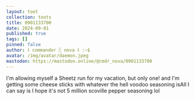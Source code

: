 ```yaml
---
layout: toot
collection: toots
title: 0901133700
date: 2024-09-01
published: true
tags: []
pinned: false
author: ⸸ commander ░ nova ⸸ :~$
avatar: /img/avatar/daemon.jpeg
mastodon: https://mastodon.online/@cmdr_nova/0901133700
---
```


I'm allowing myself a Sheetz run for my vacation, but only one! and I'm getting some cheese sticks with whatever the hell voodoo seasoning isAll I can say is I hope it's not 5 million scoville pepper seasoning lol
